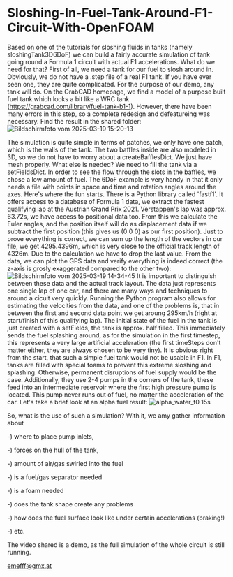 # Sloshing-In-Fuel-Tank-Around-F1-Circuit-With-OpenFOAM
Based on one of the tutorials for sloshing fluids in tanks (namely sloshingTank3D6DoF) we can build a fairly accurate simulation of tank going round a Formula 1 circuit with actual F1 accelerations. 
What do we need for that? First of all, we need a tank for our fuel to slosh around in. Obviously, we do not have a .step file of a real F1 tank. If you have ever seen one, they are quite complicated.
For the purpose of our demo, any tank will do. On the GrabCAD homepage, we find a model of a purpose built fuel tank which looks a bit like a WRC tank (https://grabcad.com/library/fuel-tank-b1-1).
However, there have been many errors in this step, so a complete redesign and defeatureing was necessary. Find the result in the shared folder:
![Bildschirmfoto vom 2025-03-19 15-20-13](https://github.com/user-attachments/assets/bed649b6-c65f-4cc4-9a0e-5767e3426860)

The simulation is quite simple in terms of patches, we only have one patch, which is the walls of the tank. The two baffles inside are also modeled in 3D, so we do not have to worry about 
a createBafflesDict. We just have mesh properly. 
What else is needed? We need to fill the tank via a setFieldsDict. In order to see the flow through the slots in the baffles, we chose a low amount of fuel.
The 6DoF example is very handy in that it only needs a file with points in space and time and rotation angles around the axes. Here's where the fun starts.
There is a Python library called 'fastf1'. It offers access to a database of Formula 1 data, we extract the fastest qualifying lap at the Austrian Grand Prix 2021. Verstappen's lap was approx. 63.72s,
we have access to positional data too. From this we calculate the Euler angles, and the position itself will do as displacement data if we subtract the first position (this gives us (0 0 0) as our first
position). Just to prove everything is correct, we can sum up the length of the vectors in our file, we get 4295.4396m, which is very close to the official track length of 4326m. Due to the calculation we have to drop the last value.
From the data, we can plot the GPS data and verify everything is indeed correct (the z-axis is grosly exaggerated compared to the other two):
![Bildschirmfoto vom 2025-03-19 14-34-45](https://github.com/user-attachments/assets/89c26e3a-03ce-4f6e-8352-2ec3a1892e5f)
It is important to distinguish between these data and the actual track layout. The data just represents one single lap of one car, and there are many ways and techniques to around a cicuit very quickly. Running the Python program also allows for 
estimating the velocities from the data, and one of the problems is, that in between the first and second data point we get aroung 295km/h (right at start/finish of this qualifying lap). The initial state of the fuel in the tank is just 
created with a setFields, the tank is approx. half filled. This immediately sends the fuel splashing around, as for the simulation in the first timestep, this represents a very large artificial acceleration (the first timeSteps don't matter either, they are always chosen to be very tiny). It is obvious right from the start, that such a simple fuel tank would not be usable in F1. In F1, tanks are filled with special foams to prevent this extreme sloshing and splashing. Otherwise, permanent 
disruptions of fuel supply would be the case. Additionally, they use 2-4 pumps in the corners of the tank, these feed into an intermediate reservoir where the first high pressure pump is located. This pump never runs out of fuel, no matter the acceleration of the car. 
Let's take a brief look at an alpha.fuel result:
![alpha_water_t0 15s](https://github.com/user-attachments/assets/87ce285b-8470-4715-8771-4cdefea8e58f)



So, what is the use of such a simulation? With it, we amy gather information about 

-) where to place pump inlets, 

-) forces on the hull of the tank, 

-) amount of air/gas swirled into the fuel

-) is a fuel/gas separator needed

-) is a foam needed

-) does the tank shape create any problems

-) how does the fuel surface look like under certain accelerations (braking!)

-) etc.

The video shared is a demo, as the full simulation of the whole circuit is still running.

emefff@gmx.at

